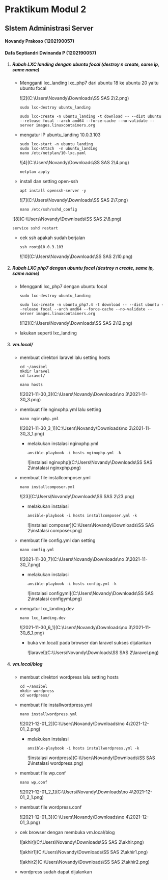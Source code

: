 # Praktikum Modul 2

## SIstem Administrasi Server

#### Novandy Prakoso (1202190057)

#### Dafa Septiandri Dwinanda P (1202190057)



1. ##### Rubah LXC landing dengan ubuntu focal (destroy n create, same ip, same name)

   - Mengganti lxc_landing lxc_php7 dari ubuntu 18 ke ubuntu 20 yaitu ubuntu focal

     ![2](C:\Users\Novandy\Downloads\SS SAS 2\2.png)

     ```
     sudo lxc-destroy ubuntu_landing
     
     sudo lxc-create -n ubuntu_landing -t download -- --dist ubuntu --release focal --arch amd64 --force-cache --no-validate --server images.linuxcontainers.org
     ```

   - mengatur IP ubuntu_landing 10.0.3.103

     ```
     sudo lxc-start -n ubuntu_landing
     sudo lxc-attach  -n ubuntu_landing
     nano /etc/netplan/10-lxc.yaml
     ```

      ![4](C:\Users\Novandy\Downloads\SS SAS 2\4.png)

     ```
     netplan apply
     ```

   - install dan setting open-ssh

     ```
     apt install openssh-server -y
     ```

     ![7](C:\Users\Novandy\Downloads\SS SAS 2\7.png)

     

     ```
     nano /etc/ssh/sshd_config
     ```

   ![8](C:\Users\Novandy\Downloads\SS SAS 2\8.png)

   ```
   service sshd restart
   ```

   

   - cek ssh apakah sudah berjalan

     ```
     ssh root@10.0.3.103
     ```

     ![10](C:\Users\Novandy\Downloads\SS SAS 2\10.png)

     

2. ##### Rubah LXC php7 dengan ubuntu focal (destroy n create, same ip, same name)

   - Mengganti lxc_php7 dengan ubuntu focal

     ```
     sudo lxc-destroy ubuntu_landing
     
     sudo lxc-create -n ubuntu_php7.4 -t download -- --dist ubuntu --release focal --arch amd64 --force-cache --no-validate --server images.linuxcontainers.org
     ```

     ![12](C:\Users\Novandy\Downloads\SS SAS 2\12.png)

   - lakukan seperti lxc_landing

     

3. ##### vm.local/

   - membuat direktori laravel lalu setting hosts

     ```
     cd ~/ansibel
     mkdir laravel
     cd laravel/
     ```

     ```
     nano hosts
     ```

     ![2021-11-30_3](C:\Users\Novandy\Downloads\no 3\2021-11-30_3.png)

   - membuat file nginxphp.yml lalu setting

     ```
     nano nginxphp.yml
     ```

     ![2021-11-30_3_1](C:\Users\Novandy\Downloads\no 3\2021-11-30_3_1.png)

     - melakukan instalasi nginxphp.yml

       ```
       ansible-playbook -i hosts nginxphp.yml -k
       ```

       ![instalasi nginxphp](C:\Users\Novandy\Downloads\SS SAS 2\instalasi nginxphp.png)

   - membuat file installcomposer.yml

     ```
     nano installcomposer.yml
     ```

     ![23](C:\Users\Novandy\Downloads\SS SAS 2\23.png)

     - melakukan instalasi

       ```
       ansible-playbook -i hosts installcomposer.yml -k
       ```

       ![instalasi composer](C:\Users\Novandy\Downloads\SS SAS 2\instalasi composer.png)

   - membuat file config.yml dan setting

     ```
     nano config.yml
     ```

     ![2021-11-30_7](C:\Users\Novandy\Downloads\no 3\2021-11-30_7.png)

     - melakukan instalasi

       ```
       ansible-playbook -i hosts config.yml -k
       ```

       ![instalasi configyml](C:\Users\Novandy\Downloads\SS SAS 2\instalasi configyml.png)

   - mengatur lxc_landing.dev

     ```
     nano lxc_landing.dev
     ```

     ![2021-11-30_6_1](C:\Users\Novandy\Downloads\no 3\2021-11-30_6_1.png)

     

     - buka vm.local/ pada browser dan laravel sukses dijalankan

       ![laravel](C:\Users\Novandy\Downloads\SS SAS 2\laravel.png)

4. ##### vm.local/blog

   - membuat direktori wordpress lalu setting hosts

     ```
     cd ~/ansibel
     mkdir wordpress
     cd wordpress/
     ```

   - membuat file installwordpress.yml

     ```
     nano installwordpress.yml
     ```

     ![2021-12-01_2](C:\Users\Novandy\Downloads\no 4\2021-12-01_2.png)

     - melakukan instalasi

       ```
       ansible-playbook -i hosts installwordpress.yml -k
       ```

       ![instalasi wordpress](C:\Users\Novandy\Downloads\SS SAS 2\instalasi wordpress.png)

   - membuat file wp.conf

     ```
     nano wp,conf
     ```

     ![2021-12-01_2_1](C:\Users\Novandy\Downloads\no 4\2021-12-01_2_1.png)

     

   - membuat file wordpress.conf

     ![2021-12-01_3](C:\Users\Novandy\Downloads\no 4\2021-12-01_3.png)

   - cek browser dengan membuka vm.local/blog

     ![akhir](C:\Users\Novandy\Downloads\SS SAS 2\akhir.png)

     ![akhir1](C:\Users\Novandy\Downloads\SS SAS 2\akhir1.png)

     ![akhir2](C:\Users\Novandy\Downloads\SS SAS 2\akhir2.png)

   - wordpress sudah dapat dijalankan